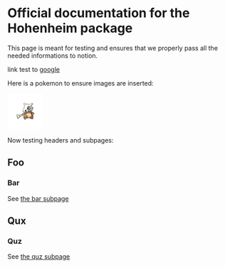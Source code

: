 Official documentation for the Hohenheim package
================================================



This page is meant for testing and ensures that we properly pass all the needed
informations to notion.

link test to [google](https://www.google.com/)

Here is a pokemon to ensure images are inserted:

![cubone](./assets/cubone.png)

Now testing headers and subpages:

## Foo

### Bar

See [the bar subpage](./bar_subdir/README.md)

## Qux

### Quz

See [the quz subpage][quz_readme]


[quz_readme]: ./quz_subdir/README.md

